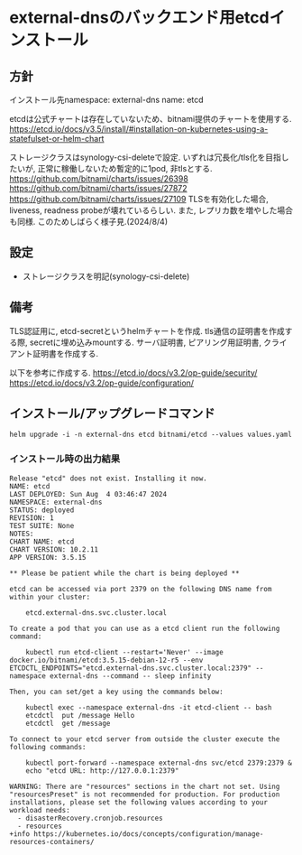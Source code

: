 # external-dnsのバックエンド用etcdインストール

## 方針
インストール先namespace: external-dns
name: etcd

etcdは公式チャートは存在していないため、bitnami提供のチャートを使用する.
https://etcd.io/docs/v3.5/install/#installation-on-kubernetes-using-a-statefulset-or-helm-chart

ストレージクラスはsynology-csi-deleteで設定. 
いずれは冗長化/tls化を目指したいが, 正常に稼働しないため暫定的に1pod, 非tlsとする.
https://github.com/bitnami/charts/issues/26398
https://github.com/bitnami/charts/issues/27872
https://github.com/bitnami/charts/issues/27109
TLSを有効化した場合, liveness, readness probeが壊れているらしい. また, レプリカ数を増やした場合も同様. 
このためしばらく様子見.(2024/8/4)

## 設定
- ストレージクラスを明記(synology-csi-delete)

## 備考
TLS認証用に, etcd-secretというhelmチャートを作成.
tls通信の証明書を作成する際, secretに埋め込みmountする.
サーバ証明書, ピアリング用証明書, クライアント証明書を作成する.

以下を参考に作成する.
https://etcd.io/docs/v3.2/op-guide/security/
https://etcd.io/docs/v3.2/op-guide/configuration/

## インストール/アップグレードコマンド
```
helm upgrade -i -n external-dns etcd bitnami/etcd --values values.yaml
```

### インストール時の出力結果
```
Release "etcd" does not exist. Installing it now.
NAME: etcd
LAST DEPLOYED: Sun Aug  4 03:46:47 2024
NAMESPACE: external-dns
STATUS: deployed
REVISION: 1
TEST SUITE: None
NOTES:
CHART NAME: etcd
CHART VERSION: 10.2.11
APP VERSION: 3.5.15

** Please be patient while the chart is being deployed **

etcd can be accessed via port 2379 on the following DNS name from within your cluster:

    etcd.external-dns.svc.cluster.local

To create a pod that you can use as a etcd client run the following command:

    kubectl run etcd-client --restart='Never' --image docker.io/bitnami/etcd:3.5.15-debian-12-r5 --env ETCDCTL_ENDPOINTS="etcd.external-dns.svc.cluster.local:2379" --namespace external-dns --command -- sleep infinity

Then, you can set/get a key using the commands below:

    kubectl exec --namespace external-dns -it etcd-client -- bash
    etcdctl  put /message Hello
    etcdctl  get /message

To connect to your etcd server from outside the cluster execute the following commands:

    kubectl port-forward --namespace external-dns svc/etcd 2379:2379 &
    echo "etcd URL: http://127.0.0.1:2379"

WARNING: There are "resources" sections in the chart not set. Using "resourcesPreset" is not recommended for production. For production installations, please set the following values according to your workload needs:
  - disasterRecovery.cronjob.resources
  - resources
+info https://kubernetes.io/docs/concepts/configuration/manage-resources-containers/

```
